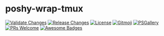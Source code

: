 # poshy-wrap-tmux

[![Validate Changes](https://github.com/pwshrc/poshy-wrap-tmux/actions/workflows/validate.yml/badge.svg)](https://github.com/pwshrc/poshy-wrap-tmux/actions/workflows/validate.yml)
[![Release Changes](https://github.com/pwshrc/poshy-wrap-tmux/actions/workflows/release.yml/badge.svg)](https://github.com/pwshrc/poshy-wrap-tmux/actions/workflows/release.yml)
[![License](https://img.shields.io/github/license/pwshrc/poshy-wrap-tmux)](./LICENSE.txt)
[![Gitmoji](https://img.shields.io/badge/gitmoji-%20😜%20😍-FFDD67.svg?style=flat-square)](https://gitmoji.carloscuesta.me/)
[![PSGallery](https://img.shields.io/powershellgallery/dt/poshy-wrap-tmux.svg)](https://www.powershellgallery.com/packages/poshy-wrap-tmux)
[![PRs Welcome](https://img.shields.io/badge/PRs-welcome-brightgreen.svg?style=flat-square)](http://makeapullrequest.com)
[![Awesome Badges](https://img.shields.io/badge/badges-awesome-green.svg)](https://github.com/Naereen/badges)



